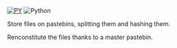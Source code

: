 [![PY](https://img.shields.io/github/license/ctrlaltdev/pbfs.svg?style=for-the-badge)](https:github.com/ctrlaltdev/pbfs/blob/master/LICENSE)
![Python](https://img.shields.io/badge/_-Python-4B8BBE.svg?style=for-the-badge)

Store files on pastebins, splitting them and hashing them.

Renconstitute the files thanks to a master pastebin.

